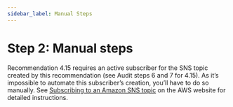 ```yaml
---
sidebar_label: Manual Steps
---
```


# Step 2: Manual steps

Recommendation 4.15 requires an active subscriber for the SNS topic created by this recommendation (see Audit steps 6
and 7 for 4.15). As it’s impossible to automate this subscriber’s creation, you’ll have to do so manually. See
[Subscribing to an Amazon SNS topic](https://docs.aws.amazon.com/sns/latest/dg/sns-create-subscribe-endpoint-to-topic.html)
on the AWS website for detailed instructions.


<!-- ##DOCS-SOURCER-START
{"sourcePlugin":"local-copier","hash":"8f30fea3c56323b9c5c0ce3cd5fa1841"}
##DOCS-SOURCER-END -->
